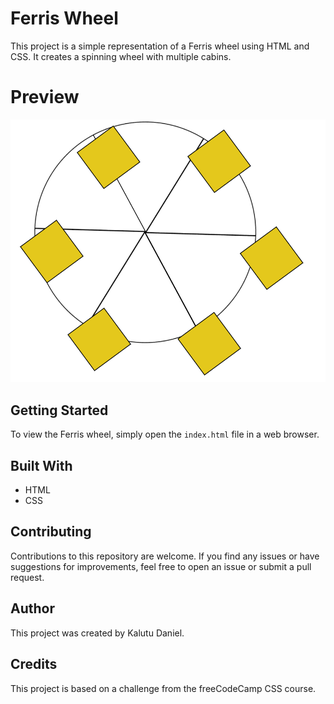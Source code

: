 # Ferris Wheel
This project is a simple representation of a Ferris wheel using HTML and CSS. It creates a spinning wheel with multiple cabins.

# Preview
![Ferris Wheel Screenshot](image/ferris-wheel.PNG)

## Getting Started
To view the Ferris wheel, simply open the `index.html` file in a web browser.

## Built With
- HTML
- CSS

## Contributing
Contributions to this repository are welcome. If you find any issues or have suggestions for improvements, feel free to open an issue or submit a pull request.

## Author
This project was created by Kalutu Daniel.

## Credits
This project is based on a challenge from the freeCodeCamp CSS course.

